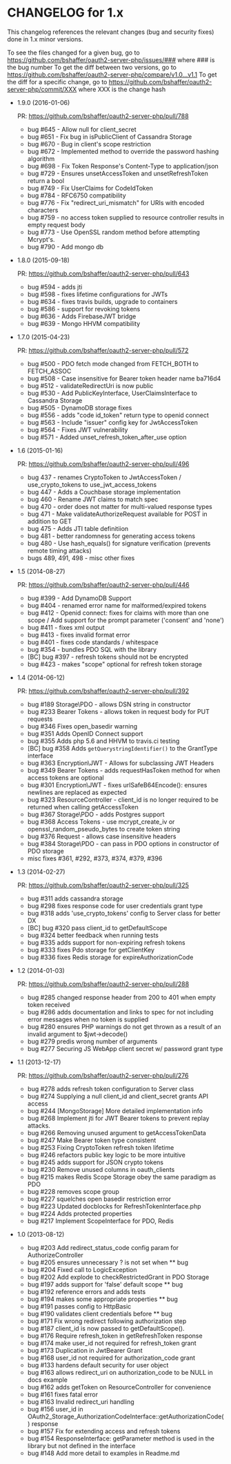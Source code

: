CHANGELOG for 1.x
=================

This changelog references the relevant changes (bug and security fixes) done
in 1.x minor versions.

To see the files changed for a given bug, go to https://github.com/bshaffer/oauth2-server-php/issues/### where ### is the bug number
To get the diff between two versions, go to https://github.com/bshaffer/oauth2-server-php/compare/v1.0...v1.1
To get the diff for a specific change, go to https://github.com/bshaffer/oauth2-server-php/commit/XXX where XXX is the change hash

* 1.9.0 (2016-01-06)

  PR: https://github.com/bshaffer/oauth2-server-php/pull/788

  * bug #645 - Allow null for client_secret
  * bug #651 - Fix bug in isPublicClient of Cassandra Storage
  * bug #670 - Bug in client's scope restriction
  * bug #672 - Implemented method to override the password hashing algorithm
  * bug #698 - Fix Token Response's Content-Type to application/json
  * bug #729 - Ensures unsetAccessToken and unsetRefreshToken return a bool
  * bug #749 - Fix UserClaims for CodeIdToken
  * bug #784 - RFC6750 compatibility
  * bug #776 - Fix "redirect_uri_mismatch" for URIs with encoded characters
  * bug #759 - no access token supplied to resource controller results in empty request body
  * bug #773 - Use OpenSSL random method before attempting Mcrypt's.
  * bug #790 - Add mongo db

* 1.8.0 (2015-09-18)

  PR: https://github.com/bshaffer/oauth2-server-php/pull/643

  * bug #594 - adds jti
  * bug #598 - fixes lifetime configurations for JWTs
  * bug #634 - fixes travis builds, upgrade to containers
  * bug #586 - support for revoking tokens
  * bug #636 - Adds FirebaseJWT bridge
  * bug #639 - Mongo HHVM compatibility

* 1.7.0 (2015-04-23)

  PR: https://github.com/bshaffer/oauth2-server-php/pull/572

  * bug #500 - PDO fetch mode changed from FETCH_BOTH to FETCH_ASSOC
  * bug #508 - Case insensitive for Bearer token header name  ba716d4
  * bug #512 - validateRedirectUri is now public
  * bug #530 - Add PublicKeyInterface, UserClaimsInterface to Cassandra Storage
  * bug #505 - DynamoDB storage fixes
  * bug #556 - adds "code id_token" return type to openid connect
  * bug #563 - Include "issuer" config key for JwtAccessToken
  * bug #564 - Fixes JWT vulnerability
  * bug #571 - Added unset_refresh_token_after_use option

* 1.6 (2015-01-16)

  PR: https://github.com/bshaffer/oauth2-server-php/pull/496

  * bug 437 - renames CryptoToken to JwtAccessToken / use_crypto_tokens to use_jwt_access_tokens
  * bug 447 - Adds a Couchbase storage implementation
  * bug 460 - Rename JWT claims to match spec
  * bug 470 - order does not matter for multi-valued response types
  * bug 471 - Make validateAuthorizeRequest available for POST in addition to GET
  * bug 475 - Adds JTI table definitiion
  * bug 481 - better randomness for generating access tokens
  * bug 480 - Use hash_equals() for signature verification (prevents remote timing attacks)
  * bugs 489, 491, 498 - misc other fixes

* 1.5 (2014-08-27)

  PR: https://github.com/bshaffer/oauth2-server-php/pull/446

  * bug #399 - Add DynamoDB Support
  * bug #404 - renamed error name for malformed/expired tokens
  * bug #412 - Openid connect: fixes for claims with more than one scope / Add support for the prompt parameter ('consent' and 'none')
  * bug #411 - fixes xml output
  * bug #413 - fixes invalid format error
  * bug #401 - fixes code standards / whitespace
  * bug #354 - bundles PDO SQL with the library
  * [BC] bug #397 - refresh tokens should not be encrypted
  * bug #423 - makes "scope" optional for refresh token storage

* 1.4 (2014-06-12)

  PR: https://github.com/bshaffer/oauth2-server-php/pull/392

  * bug #189 Storage\PDO - allows DSN string in constructor
  * bug #233 Bearer Tokens - allows token in request body for PUT requests
  * bug #346 Fixes open_basedir warning
  * bug #351 Adds OpenID Connect support
  * bug #355 Adds php 5.6 and HHVM to travis.ci testing
  * [BC] bug #358 Adds `getQuerystringIdentifier()` to the GrantType interface
  * bug #363 Encryption\JWT - Allows for subclassing JWT Headers
  * bug #349 Bearer Tokens - adds requestHasToken method for when access tokens are optional
  * bug #301 Encryption\JWT - fixes urlSafeB64Encode(): ensures newlines are replaced as expected
  * bug #323 ResourceController - client_id is no longer required to be returned when calling getAccessToken
  * bug #367 Storage\PDO - adds Postgres support
  * bug #368 Access Tokens - use mcrypt_create_iv or openssl_random_pseudo_bytes to create token string
  * bug #376 Request - allows case insensitive headers
  * bug #384 Storage\PDO - can pass in PDO options in constructor of PDO storage
  * misc fixes #361, #292, #373, #374, #379, #396
* 1.3 (2014-02-27)

  PR: https://github.com/bshaffer/oauth2-server-php/pull/325

  * bug #311 adds cassandra storage
  * bug #298 fixes response code for user credentials grant type
  * bug #318 adds 'use_crypto_tokens' config to Server class for better DX
  * [BC] bug #320 pass client_id to getDefaultScope
  * bug #324 better feedback when running tests
  * bug #335 adds support for non-expiring refresh tokens
  * bug #333 fixes Pdo storage for getClientKey
  * bug #336 fixes Redis storage for expireAuthorizationCode

* 1.2 (2014-01-03)

  PR: https://github.com/bshaffer/oauth2-server-php/pull/288

  * bug #285 changed response header from 200 to 401 when empty token received
  * bug #286 adds documentation and links to spec for not including error messages when no token is supplied
  * bug #280 ensures PHP warnings do not get thrown as a result of an invalid argument to $jwt->decode()
  * bug #279 predis wrong number of arguments
  * bug #277 Securing JS WebApp client secret w/ password grant type

* 1.1 (2013-12-17)

  PR: https://github.com/bshaffer/oauth2-server-php/pull/276

  * bug #278 adds refresh token configuration to Server class
  * bug #274 Supplying a null client_id and client_secret grants API access
  * bug #244 [MongoStorage] More detailed implementation info
  * bug #268 Implement jti for JWT Bearer tokens to prevent replay attacks.
  * bug #266 Removing unused argument to getAccessTokenData
  * bug #247 Make Bearer token type consistent
  * bug #253 Fixing CryptoToken refresh token lifetime
  * bug #246 refactors public key logic to be more intuitive
  * bug #245 adds support for JSON crypto tokens
  * bug #230 Remove unused columns in oauth_clients
  * bug #215 makes Redis Scope Storage obey the same paradigm as PDO
  * bug #228 removes scope group
  * bug #227 squelches open basedir restriction error
  * bug #223 Updated docblocks for RefreshTokenInterface.php
  * bug #224 Adds protected properties
  * bug #217 Implement ScopeInterface for PDO, Redis

* 1.0 (2013-08-12)

  * bug #203 Add redirect\_status_code config param for AuthorizeController
  * bug #205 ensures unnecessary ? is not set when  ** bug
  * bug #204 Fixed call to LogicException
  * bug #202 Add explode to checkRestrictedGrant in PDO Storage
  * bug #197 adds support for 'false' default scope  ** bug
  * bug #192 reference errors and adds tests
  * bug #194 makes some appropriate properties  ** bug
  * bug #191 passes config to HttpBasic
  * bug #190 validates client credentials before  ** bug
  * bug #171 Fix wrong redirect following authorization step
  * bug #187 client_id is now passed to getDefaultScope().
  * bug #176 Require refresh_token in getRefreshToken response
  * bug #174 make user\_id not required for refresh_token grant
  * bug #173 Duplication in JwtBearer Grant
  * bug #168 user\_id not required for authorization_code grant
  * bug #133 hardens default security for user object
  * bug #163 allows redirect\_uri on authorization_code to be NULL in docs example
  * bug #162 adds getToken on ResourceController for convenience
  * bug #161 fixes fatal error
  * bug #163 Invalid redirect_uri handling
  * bug #156 user\_id in OAuth2\_Storage_AuthorizationCodeInterface::getAuthorizationCode() response
  * bug #157 Fix for extending access and refresh tokens
  * bug #154 ResponseInterface: getParameter method is used in the library but not defined in the interface
  * bug #148 Add more detail to examples in Readme.md
